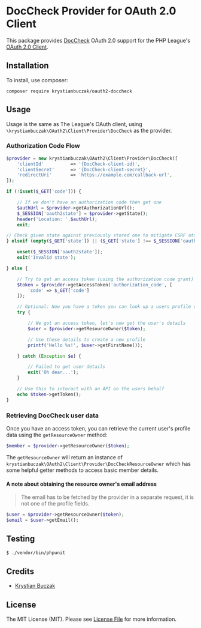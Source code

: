 # DocCheck Provider for OAuth 2.0 Client

This package provides [DocCheck](https://www.doccheck.com/) OAuth 2.0 support for the PHP League's [OAuth 2.0 Client](https://github.com/thephpleague/oauth2-client).

## Installation

To install, use composer:

```
composer require krystianbuczak/oauth2-doccheck
```

## Usage

Usage is the same as The League's OAuth client, using `\krystianbuczak\OAuth2\Client\Provider\DocCheck` as the provider.

### Authorization Code Flow

```php
$provider = new krystianbuczak\OAuth2\Client\Provider\DocCheck([
    'clientId'          => '{DocCheck-client-id}',
    'clientSecret'      => '{DocCheck-client-secret}',
    'redirectUri'       => 'https://example.com/callback-url',
]);

if (!isset($_GET['code'])) {

    // If we don't have an authorization code then get one
    $authUrl = $provider->getAuthorizationUrl();
    $_SESSION['oauth2state'] = $provider->getState();
    header('Location: '.$authUrl);
    exit;

// Check given state against previously stored one to mitigate CSRF attack
} elseif (empty($_GET['state']) || ($_GET['state'] !== $_SESSION['oauth2state'])) {

    unset($_SESSION['oauth2state']);
    exit('Invalid state');

} else {

    // Try to get an access token (using the authorization code grant)
    $token = $provider->getAccessToken('authorization_code', [
        'code' => $_GET['code']
    ]);

    // Optional: Now you have a token you can look up a users profile data
    try {

        // We got an access token, let's now get the user's details
        $user = $provider->getResourceOwner($token);

        // Use these details to create a new profile
        printf('Hello %s!', $user->getFirstName());

    } catch (Exception $e) {

        // Failed to get user details
        exit('Oh dear...');
    }

    // Use this to interact with an API on the users behalf
    echo $token->getToken();
}
```


### Retrieving DocCheck user data

Once you have an access token, you can retrieve the current user's profile data using the `getResourceOwner` method:

```php
$member = $provider->getResourceOwner($token);
```

The `getResourceOwner` will return an instance of `krystianbuczak\OAuth2\Client\Provider\DocCheckResourceOwner` which has some helpful getter methods to access basic member details.

#### A note about obtaining the resource owner's email address

> The email has to be fetched by the provider in a separate request, it is not one of the profile fields.

```php
$user = $provider->getResourceOwner($token);
$email = $user->getEmail();
```

## Testing

``` bash
$ ./vendor/bin/phpunit
```

## Credits

- [Krystian Buczak](https://github.com/krystianbuczak)


## License

The MIT License (MIT). Please see [License File](https://github.com/krystianbuczak/oauth2-doccheck/blob/master/LICENSE) for more information.
